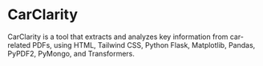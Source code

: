 # CarClarity
CarClarity is a tool that extracts and analyzes key information from car-related PDFs, using HTML, Tailwind CSS, Python Flask, Matplotlib, Pandas, PyPDF2, PyMongo, and Transformers.
